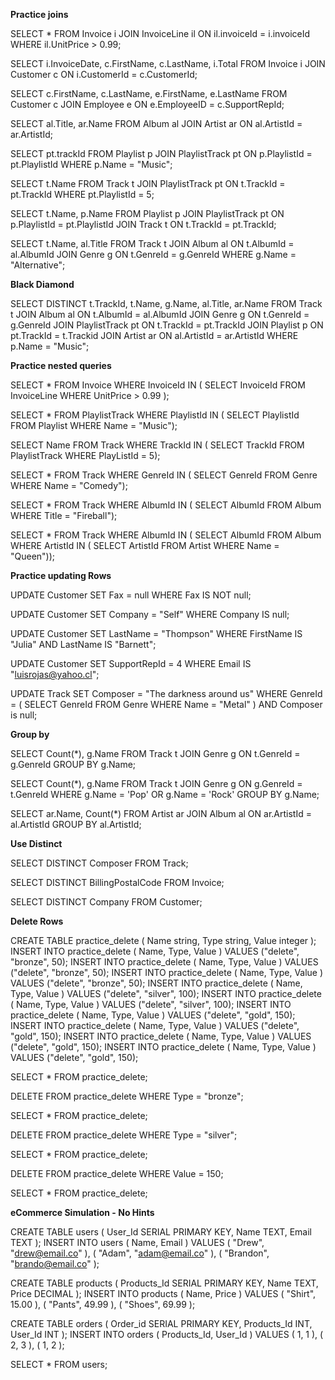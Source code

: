 **Practice joins**

SELECT *
FROM Invoice i
JOIN InvoiceLine il ON il.invoiceId = i.invoiceId
WHERE il.UnitPrice > 0.99;

SELECT i.InvoiceDate, c.FirstName, c.LastName, i.Total
FROM Invoice i
JOIN Customer c ON i.CustomerId = c.CustomerId;

SELECT c.FirstName, c.LastName, e.FirstName, e.LastName
FROM Customer c
JOIN Employee e ON e.EmployeeID = c.SupportRepId;

SELECT al.Title, ar.Name
FROM Album al
JOIN Artist ar ON al.ArtistId = ar.ArtistId;

SELECT pt.trackId
FROM Playlist p
JOIN PlaylistTrack pt ON p.PlaylistId = pt.PlaylistId
WHERE  p.Name = "Music";

SELECT t.Name
FROM Track t
JOIN PlaylistTrack pt ON t.TrackId = pt.TrackId
WHERE  pt.PlaylistId = 5;

SELECT t.Name, p.Name
FROM Playlist p
JOIN PlaylistTrack pt ON p.PlaylistId = pt.PlaylistId
JOIN Track t ON t.TrackId = pt.TrackId;

SELECT t.Name, al.Title
FROM Track t
JOIN Album al ON t.AlbumId = al.AlbumId
JOIN Genre g ON t.GenreId = g.GenreId
WHERE g.Name = "Alternative";

**Black Diamond**

SELECT DISTINCT t.TrackId, t.Name, g.Name, al.Title, ar.Name
FROM Track t
JOIN Album al ON t.AlbumId = al.AlbumId
JOIN Genre g ON t.GenreId = g.GenreId
JOIN PlaylistTrack pt ON t.TrackId = pt.TrackId
JOIN Playlist p ON pt.TrackId = t.Trackid
JOIN Artist ar ON al.ArtistId = ar.ArtistId
WHERE p.Name = "Music";

**Practice nested queries**

SELECT * 
FROM Invoice 
WHERE InvoiceId IN ( SELECT InvoiceId FROM InvoiceLine WHERE UnitPrice > 0.99 );

SELECT *
FROM PlaylistTrack
WHERE PlaylistId IN ( SELECT PlaylistId FROM Playlist WHERE Name = "Music");

SELECT Name
FROM Track
WHERE TrackId IN ( SELECT TrackId FROM PlaylistTrack WHERE PlayListId = 5);

SELECT *
FROM Track
WHERE GenreId IN ( SELECT GenreId FROM Genre WHERE Name = "Comedy");

SELECT *
FROM Track
WHERE AlbumId IN ( SELECT AlbumId FROM Album WHERE Title = "Fireball");

SELECT *
FROM Track
WHERE AlbumId IN ( SELECT AlbumId FROM Album WHERE ArtistId IN ( SELECT ArtistId FROM Artist WHERE Name = "Queen"));

**Practice updating Rows**

UPDATE Customer
SET Fax = null
WHERE Fax IS NOT null;

UPDATE Customer
SET Company = "Self"
WHERE Company IS null;

UPDATE Customer
SET LastName = "Thompson"
WHERE FirstName IS "Julia" AND LastName IS "Barnett";

UPDATE Customer
SET SupportRepId = 4
WHERE Email IS "luisrojas@yahoo.cl";

UPDATE Track
SET Composer = "The darkness around us"
WHERE GenreId = ( SELECT GenreId FROM Genre WHERE Name = "Metal" )
AND Composer is null;

**Group by**

SELECT Count(*), g.Name
FROM Track t
JOIN Genre g ON t.GenreId = g.GenreId
GROUP BY g.Name;

SELECT Count(*), g.Name
FROM Track t
JOIN Genre g ON g.GenreId = t.GenreId
WHERE g.Name = 'Pop' OR g.Name = 'Rock'
GROUP BY g.Name;

SELECT ar.Name, Count(*)
FROM Artist ar
JOIN Album al ON ar.ArtistId = al.ArtistId
GROUP BY al.ArtistId;

**Use Distinct**

SELECT DISTINCT Composer
FROM Track;

SELECT DISTINCT BillingPostalCode
FROM Invoice;

SELECT DISTINCT Company
FROM Customer;

**Delete Rows**

CREATE TABLE practice_delete ( Name string, Type string, Value integer );
INSERT INTO practice_delete ( Name, Type, Value ) VALUES ("delete", "bronze", 50);
INSERT INTO practice_delete ( Name, Type, Value ) VALUES ("delete", "bronze", 50);
INSERT INTO practice_delete ( Name, Type, Value ) VALUES ("delete", "bronze", 50);
INSERT INTO practice_delete ( Name, Type, Value ) VALUES ("delete", "silver", 100);
INSERT INTO practice_delete ( Name, Type, Value ) VALUES ("delete", "silver", 100);
INSERT INTO practice_delete ( Name, Type, Value ) VALUES ("delete", "gold", 150);
INSERT INTO practice_delete ( Name, Type, Value ) VALUES ("delete", "gold", 150);
INSERT INTO practice_delete ( Name, Type, Value ) VALUES ("delete", "gold", 150);
INSERT INTO practice_delete ( Name, Type, Value ) VALUES ("delete", "gold", 150);

SELECT * FROM practice_delete;

DELETE 
FROM practice_delete 
WHERE Type = "bronze";

SELECT * FROM practice_delete;

DELETE 
FROM practice_delete 
WHERE Type = "silver";

SELECT * FROM practice_delete;

DELETE 
FROM practice_delete 
WHERE Value = 150;

SELECT * FROM practice_delete;

**eCommerce Simulation - No Hints**

CREATE TABLE users ( User_Id SERIAL PRIMARY KEY, Name TEXT, Email TEXT );
INSERT INTO users  ( Name, Email ) 
VALUES ( "Drew", "drew@email.co" ),
	   ( "Adam", "adam@email.co" ),
       ( "Brandon", "brando@email.co" );

CREATE TABLE products ( Products_Id SERIAL PRIMARY KEY, Name TEXT, Price DECIMAL );
INSERT INTO products ( Name, Price ) 
VALUES ( "Shirt", 15.00 ),
	   ( "Pants", 49.99 ),
       ( "Shoes", 69.99 );
       
CREATE TABLE orders ( Order_id SERIAL PRIMARY KEY, Products_Id INT, User_Id INT );
INSERT INTO orders ( Products_Id, User_Id )
VALUES ( 1, 1 ),
	   ( 2, 3 ),
       ( 1, 2 );
       
SELECT * FROM users;